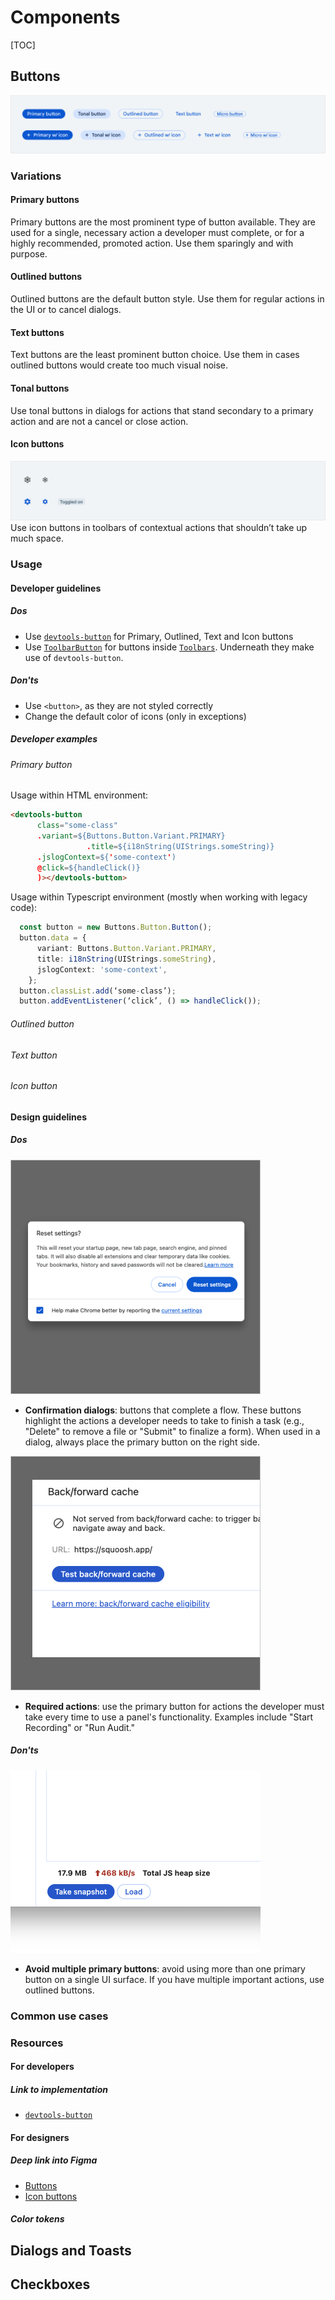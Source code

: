 
# Components

[TOC]

## Buttons

![Button component](images/button-text-variations.png)

### Variations

#### Primary buttons

Primary buttons are the most prominent type of button available. They are used for a single, necessary action a developer must complete, or for a highly recommended, promoted action. Use them sparingly and with purpose.
#### Outlined buttons

Outlined buttons are the default button style. Use them for regular actions in the UI or to cancel dialogs.

#### Text buttons
Text buttons are the least prominent button choice. Use them in cases outlined buttons would create too much visual noise.


#### Tonal buttons
Use tonal buttons in dialogs for actions that stand secondary to a primary action and are not a cancel or close action.

#### Icon buttons
![Icon button variations](images/button-icon-variations.png)
Use icon buttons in toolbars of contextual actions that shouldn’t take up much space.

### Usage
#### Developer guidelines
##### Dos
* Use [`devtools-button`](https://source.chromium.org/chromium/chromium/src/+/main:third_party/devtools-frontend/src/front_end/ui/components/buttons/Button.ts) for Primary, Outlined, Text and Icon buttons
* Use [`ToolbarButton`](https://source.chromium.org/chromium/chromium/src/+/main:third_party/devtools-frontend/src/front_end/ui/legacy/Toolbar.ts;drc=2017cd8a8925f180257662f78eaf9eb93e8e394d;bpv=1;bpt=1;l=555?q=toolbar.ts%20devtools&ss=chromium&gsn=ToolbarButton&gs=KYTHE%3A%2F%2Fkythe%3A%2F%2Fchromium.googlesource.com%2Fcodesearch%2Fchromium%2Fsrc%2F%2Fmain%3Flang%3Dtypescript%3Fpath%3Dfront_end%2Fui%2Flegacy%2FToolbar%23ToolbarButton%2523type) for buttons inside [`Toolbars`](https://source.chromium.org/chromium/chromium/src/+/main:third_party/devtools-frontend/src/front_end/ui/legacy/Toolbar.ts). Underneath they make use of `devtools-button`.


##### Don'ts
* Use `<button>`, as they are not styled correctly
* Change the default color of icons (only in exceptions)

##### Developer examples

###### Primary button
Usage within HTML environment:

```html
<devtools-button
      class="some-class"
      .variant=${Buttons.Button.Variant.PRIMARY}
                 .title=${i18nString(UIStrings.someString)}
      .jslogContext=${'some-context')
      @click=${handleClick()}
      )></devtools-button>
```

Usage within Typescript environment (mostly when working with legacy code):

```ts
  const button = new Buttons.Button.Button();
  button.data = {
      variant: Buttons.Button.Variant.PRIMARY,
      title: i18nString(UIStrings.someString),
      jslogContext: 'some-context',
    };
  button.classList.add(‘some-class’);
  button.addEventListener(‘click’, () => handleClick());

```
###### Outlined button
###### Text button
###### Icon button

#### Design guidelines
##### Dos
 ![Confirmation Dialog Use](images/button-confirmation-dialog.png)
 * **Confirmation dialogs**: buttons that complete a flow.
  These buttons highlight the actions a developer needs to take to finish a
  task (e.g., "Delete" to remove a file or "Submit" to finalize a form).
  When used in a dialog, always place the primary button on the right side.

 ![Required Action Use](images/button-required-action.png)
 * **Required actions**: use the primary button for actions the developer
   must take every time to use a panel's functionality. Examples include "Start Recording" or "Run Audit."

##### Don'ts
 ![Multiple Primary](images/button-multiple-primary.png)
 * **Avoid multiple primary buttons**: avoid using more than one primary button on a single UI surface. If you have multiple important actions, use outlined buttons.

### Common use cases

### Resources

#### For developers
##### Link to implementation
* [`devtools-button`](https://source.chromium.org/chromium/chromium/src/+/main:third_party/devtools-frontend/src/front_end/ui/components/buttons/Button.ts)

#### For designers

##### Deep link into Figma
* [Buttons](https://www.figma.com/design/A5iQBBNAe5zPFpJvUzUgW8/CDT-design-kit?node-id=481-2167&m=dev)
* [Icon buttons](https://www.figma.com/design/A5iQBBNAe5zPFpJvUzUgW8/CDT-design-kit?node-id=571-616&m=dev)

##### Color tokens

## Dialogs and Toasts

## Checkboxes


